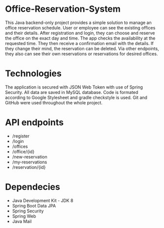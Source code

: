 # Office-Reservation-System

This Java backend-only project provides a simple solution to manage an office reservation schedule. User or employee can see the existing offices and their details. After registration and login, they can choose and reserve the office on the exact day and time. The app checks the availability at the requested time. They then receive a confirmation email with the details. If they change their mind, the reservation can be deleted. Via other endpoints, they also can see their own reservations or reservations for desired offices.

# Technologies

The application is secured with JSON Web Token with use of Spring Security. All data are saved in MySQL database. Code is formated according to Google Stylesheet and gradle checkstyle is used.
Git and GitHub were used throughout the whole project. 

# API endpoints
- /register
- /login
- /offices
- /office/{id}
- /new-reservation
- /my-reservations
- /reservation/{id}

# Dependecies
- Java Development Kit - JDK 8
- Spring Boot Data JPA
- Spring Security
- Spring Web
- Java Mail
